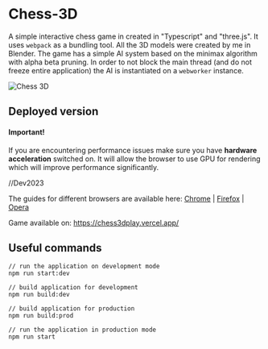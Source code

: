 # Chess-3D
A simple interactive chess game in created in "Typescript" and "three.js". It uses `webpack` as a bundling tool. All the 3D models were created by me in Blender. The game has a simple AI system based on the minimax algorithm with
alpha beta pruning. In order to not block the main thread (and do not freeze entire application) the AI is instantiated on a `webworker` instance.

![Chess 3D](https://user-images.githubusercontent.com/37155981/189495404-d5f2da23-fa9c-49eb-8980-7d8dd977f332.gif)

## Deployed version
#### Important!
If you are encountering performance issues make sure you have **hardware acceleration** switched on. It will allow the browser to use GPU for rendering which will improve performance significantly. 

//Dev2023

The guides for different browsers are available here:
[Chrome](https://help.clickup.com/hc/en-us/articles/6327835447191-Enable-hardware-acceleration-in-Google-Chrome) | [Firefox](https://support.mozilla.org/en-US/kb/performance-settings) | [Opera](https://windowsreport.com/opera-browser-hardware-acceleration/)

Game available on: https://chess3dplay.vercel.app/

## Useful commands

```
// run the application on development mode
npm run start:dev

// build application for development
npm run build:dev

// build application for production
npm run build:prod

// run the application in production mode
npm run start
```
